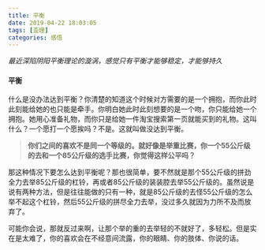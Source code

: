 ```yaml
---
title: 平衡
date: 2019-04-22 18:03:05
tags: [歪理]
categories: 感悟
---
```

*最近深陷阴阳平衡理论的漩涡，感觉只有平衡才能够稳定，才能够持久*

#### 平衡
什么是没办法达到平衡？你清楚的知道这个时候对方需要的是一个拥抱，而你此时此刻能给她的也只能是牵手。你明白她此时此刻想要的是一个吻，你只能给她一个拥抱。她用心准备礼物，而你只是给她一件淘宝搜索第一页就能买到的礼物。这叫什么？一个愿打一个愿挨吗？不是。这就叫做没达到平衡。

> **你们之间的喜欢不是同一个等级的。就好像是举重比赛，你一个55公斤级的去和一个85公斤级的选手比赛，你觉得这样公平吗？**

那这种情况下要怎么达到平衡呢？那也很简单，要不然就是那个55公斤级的拼劲全力去举85公斤级的杠铃，再或者85公斤级的装装腔去举55公斤级的。虽然说是说有两种方法，但是往往能做的只有一种，就是85公斤级的去怪55公斤级的怎么举不起这个杠铃，然后55公斤级的拼尽全力去举，没过多久就因为力所不及而放弃了。

可能你会说，那就反过来啊，让那个举的重的去举轻的不就好了，多轻松。但是实在是太难了，你的喜欢会在不经意间流露，你的眼睛、你的肢体、你说的话。